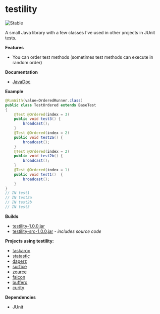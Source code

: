 testility
=========

![Stable](http://i4.photobucket.com/albums/y123/Freaklotr4/stage_stable.png)

A small Java library with a few classes I've used in other projects in JUnit tests.

**Features**
- You can order test methods (sometimes test methods can execute in random order)

**Documentation**
- [JavaDoc](http://gh.magnos.org/?r=http://clickermonkey.github.com/Testility/)

**Example**

```java
@RunWith(value=OrderedRunner.class)
public class TestOrdered extends BaseTest 
{
    @Test @Ordered(index = 3)
    public void test3() {
        broadcast();
    }
    @Test @Ordered(index = 2)
    public void test2a() {
        broadcast();
    }
    @Test @Ordered(index = 2)
    public void test2b() {
        broadcast();
    }
    @Test @Ordered(index = 1)
    public void test1()  {
        broadcast();
    }    
}
// IN test1
// IN test2a
// IN test2b
// IN test3
```

**Builds**
- [testility-1.0.0.jar](http://gh.magnos.org/?r=https://github.com/ClickerMonkey/Testility/blob/master/build/testility-1.0.0.jar?raw=true)
- [testility-src-1.0.0.jar](http://gh.magnos.org/?r=ttps://github.com/ClickerMonkey/Testility/blob/master/build/testility-src-1.0.0.jar?raw=true) *- includes source code*

**Projects using testility:**
- [taskaroo](http://gh.magnos.org/?r=https://github.com/ClickerMonkey/Taskaroo)
- [statastic](http://gh.magnos.org/?r=https://github.com/ClickerMonkey/Statastic)
- [daperz](http://gh.magnos.org/?r=https://github.com/ClickerMonkey/Daperz)
- [surfice](http://gh.magnos.org/?r=https://github.com/ClickerMonkey/Surfice)
- [zource](http://gh.magnos.org/?r=https://github.com/ClickerMonkey/Zource)
- [falcon](http://gh.magnos.org/?r=https://github.com/ClickerMonkey/Falcon)
- [buffero](http://gh.magnos.org/?r=https://github.com/ClickerMonkey/Buffero)
- [curity](http://gh.magnos.org/?r=https://github.com/ClickerMonkey/Curity)

**Dependencies**
- JUnit
